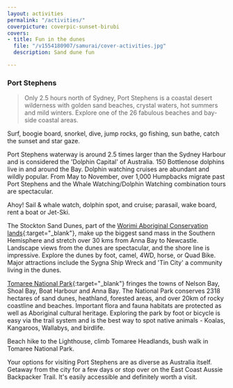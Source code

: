 ```yaml
---
layout: activities
permalink: "/activities/"
coverpicture: coverpic-sunset-birubi
covers:
- title: Fun in the dunes
  file: "/v1554180907/samurai/cover-activities.jpg"
  description: Sand dune fun

---
```

### Port Stephens

> Only 2.5 hours north of Sydney, Port Stephens is a coastal desert wilderness with golden sand beaches, crystal waters, hot summers and mild winters. Explore one of the 26 fabulous beaches and bay-side coastal areas.

Surf, boogie board, snorkel, dive, jump rocks, go fishing, sun bathe, catch the sunset and star gaze.

Port Stephens waterway is around 2.5 times larger than the Sydney Harbour and is considered the 'Dolphin Capital' of Australia. 150 Bottlenose dolphins live in and around the Bay. Dolphin watching cruises are abundant and wildly popular. From May to November, over 1,000 Humpbacks migrate past Port Stephens and the Whale Watching/Dolphin Watching combination tours are spectacular.

Ahoy! Sail & whale watch, dolphin spot, and cruise; parasail, wake board, rent a boat or Jet-Ski.

The Stockton Sand Dunes, part of the [Worimi Aboriginal Conservation lands](https://worimiconservationlands.com/ "Worimi"){:target="_blank"}, make up the biggest sand mass in the Southern Hemisphere and stretch over 30 kms from Anna Bay to Newcastle. Landscape views from the dunes are spectacular, and the shore line is impressive. Explore the dunes by foot, camel, 4WD, horse, or Quad Bike. Major attractions include the Sygna Ship Wreck and 'Tin City' a community living in the dunes.

[Tomaree National Park](https://www.nationalparks.nsw.gov.au/things-to-do/walking-tracks/tomaree-head-summit-walk "Tomaree"){:target="_blank"} fringes the towns of Nelson Bay, Shoal Bay, Boat Harbour and Anna Bay. The National Park conserves 2318 hectares of sand dunes, heathland, forested areas, and over 20km of rocky coastline and beaches. Important flora and fauna habitats are protected as well as Aboriginal cultural heritage. Exploring the park by foot or bicycle is easy via the trail system and is the best way to spot native animals - Koalas, Kangaroos, Wallabys, and birdlife.

Beach hike to the Lighthouse, climb Tomaree Headlands, bush walk in Tomaree National Park.

Your options for visiting Port Stephens are as diverse as Australia itself. Getaway from the city for a few days or stop over on the East Coast Aussie Backpacker Trail. It's easily accessible and definitely worth a visit.